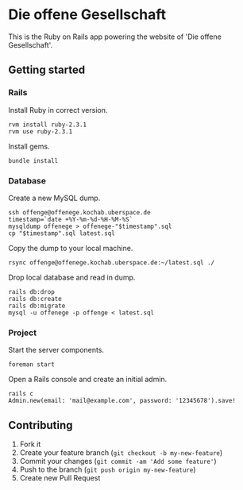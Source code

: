 # Die offene Gesellschaft

This is the Ruby on Rails app powering the website of 'Die offene Gesellschaft'.

## Getting started

### Rails

Install Ruby in correct version.

```
rvm install ruby-2.3.1
rvm use ruby-2.3.1
```

Install gems.

```
bundle install
```

### Database

Create a new MySQL dump.

```
ssh offenge@offenege.kochab.uberspace.de
timestamp=`date +%Y-%m-%d-%H-%M-%S`
mysqldump offenege > offenege-"$timestamp".sql
cp "$timestamp".sql latest.sql
```

Copy the dump to your local machine.

```
rsync offenge@offenege.kochab.uberspace.de:~/latest.sql ./
```

Drop local database and read in dump.

```
rails db:drop
rails db:create
rails db:migrate
mysql -u offenege -p offenge < latest.sql
```

### Project

Start the server components.

```
foreman start
```

Open a Rails console and create an initial admin.

```
rails c
Admin.new(email: 'mail@example.com', password: '12345678').save!
```

## Contributing

1. Fork it
2. Create your feature branch (`git checkout -b my-new-feature`)
3. Commit your changes (`git commit -am 'Add some feature'`)
4. Push to the branch (`git push origin my-new-feature`)
5. Create new Pull Request
